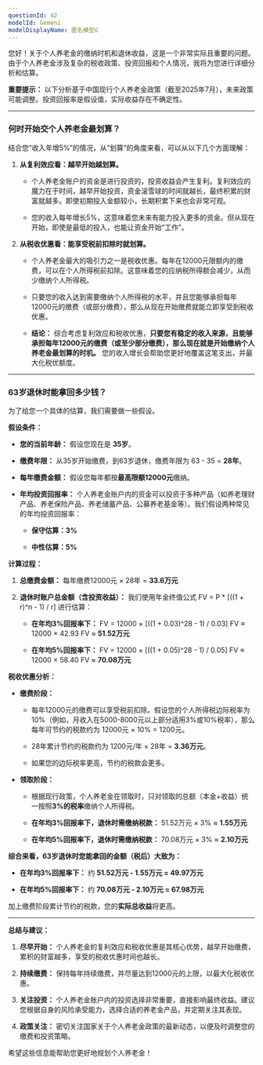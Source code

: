 ```yaml
---
questionId: 42
modelId: Gemeni
modelDisplayName: 匿名模型G
---
```

您好！关于个人养老金的缴纳时机和退休收益，这是一个非常实际且重要的问题。由于个人养老金涉及复杂的税收政策、投资回报和个人情况，我将为您进行详细分析和估算。

**重要提示：** 以下分析基于中国现行个人养老金政策（截至2025年7月），未来政策可能调整。投资回报率是假设值，实际收益存在不确定性。

---

### **何时开始交个人养老金最划算？**

结合您“收入年增5%”的情况，从“划算”的角度来看，可以从以下几个方面理解：

1. **从复利效应看：越早开始越划算。**
    
    - 个人养老金账户的资金是进行投资的，投资收益会产生复利。复利效应的魔力在于时间，越早开始投资，资金滚雪球的时间就越长，最终积累的财富就越多。即使初期投入金额较小，长期积累下来也会非常可观。
        
    - 您的收入每年增长5%，这意味着您未来有能力投入更多的资金。但从现在开始，即使是最低的投入，也能让资金开始“工作”。
        
2. **从税收优惠看：能享受税前扣除时就划算。**
    
    - 个人养老金最大的吸引力之一是税收优惠。每年在12000元限额内的缴费，可以在个人所得税前扣除。这意味着您的应纳税所得额会减少，从而少缴纳个人所得税。
        
    - 只要您的收入达到需要缴纳个人所得税的水平，并且您能够承担每年12000元的缴费（或部分缴费），那么从现在开始缴费就能立即享受到税收优惠。
        
    - **结论：** 综合考虑复利效应和税收优惠，**只要您有稳定的收入来源，且能够承担每年12000元的缴费（或至少部分缴费），那么现在就是开始缴纳个人养老金最划算的时机。** 您的收入增长会帮助您更好地覆盖这笔支出，并最大化税优额度。
        

---

### **63岁退休时能拿回多少钱？**

为了给您一个具体的估算，我们需要做一些假设。

**假设条件：**

- **您的当前年龄：** 假设您现在是 **35岁**。
    
- **缴费年限：** 从35岁开始缴费，到63岁退休，缴费年限为 63 - 35 = **28年**。
    
- **每年缴费金额：** 假设您每年都按**最高限额12000元**缴纳。
    
- **年均投资回报率：** 个人养老金账户内的资金可以投资于多种产品（如养老理财产品、养老保险产品、养老储蓄产品、公募养老基金等）。我们假设两种常见的年均投资回报率：
    
    - **保守估算：3%**
        
    - **中性估算：5%**
        

**计算过程：**

1. **总缴费金额：** 每年缴费12000元 × 28年 = **33.6万元**
    
2. **退休时账户总金额（含投资收益）：** 我们使用年金终值公式 FV = P * [((1 + r)^n - 1) / r] 进行估算：
    
    - **在年均3%回报率下：** FV = 12000 × [((1 + 0.03)^28 - 1) / 0.03] FV ≈ 12000 × 42.93 FV ≈ **51.52万元**
        
    - **在年均5%回报率下：** FV = 12000 × [((1 + 0.05)^28 - 1) / 0.05] FV ≈ 12000 × 58.40 FV ≈ **70.08万元**
        

**税收优惠分析：**

- **缴费阶段：**
    
    - 每年12000元的缴费可以享受税前扣除。假设您的个人所得税边际税率为10%（例如，月收入在5000-8000元以上部分适用3%或10%税率），那么每年可节约的税款约为 12000元 × 10% = 1200元。
        
    - 28年累计节约的税款约为 1200元/年 × 28年 = **3.36万元**。
        
    - 如果您的边际税率更高，节约的税款会更多。
        
- **领取阶段：**
    
    - 根据现行政策，个人养老金在领取时，只对领取的总额（本金+收益）统一按照**3%的税率**缴纳个人所得税。
        
    - **在年均3%回报率下，退休时需缴纳税款：** 51.52万元 × 3% ≈ **1.55万元**
        
    - **在年均5%回报率下，退休时需缴纳税款：** 70.08万元 × 3% ≈ **2.10万元**
        

**综合来看，63岁退休时您能拿回的金额（税后）大致为：**

- **在年均3%回报率下：** 约 **51.52万元 - 1.55万元 = 49.97万元**
    
- **在年均5%回报率下：** 约 **70.08万元 - 2.10万元 = 67.98万元**
    

加上缴费阶段累计节约的税款，您的**实际总收益**将更高。

---

**总结与建议：**

1. **尽早开始：** 个人养老金的复利效应和税收优惠是其核心优势，越早开始缴费，累积的财富越多，享受的税收优惠时间也越长。
    
2. **持续缴费：** 保持每年持续缴费，并尽量达到12000元的上限，以最大化税收优惠。
    
3. **关注投资：** 个人养老金账户内的投资选择非常重要，直接影响最终收益。建议您根据自身的风险承受能力，选择合适的养老金产品，并定期关注其表现。
    
4. **政策关注：** 密切关注国家关于个人养老金政策的最新动态，以便及时调整您的缴费和投资策略。
    

希望这些信息能帮助您更好地规划个人养老金！